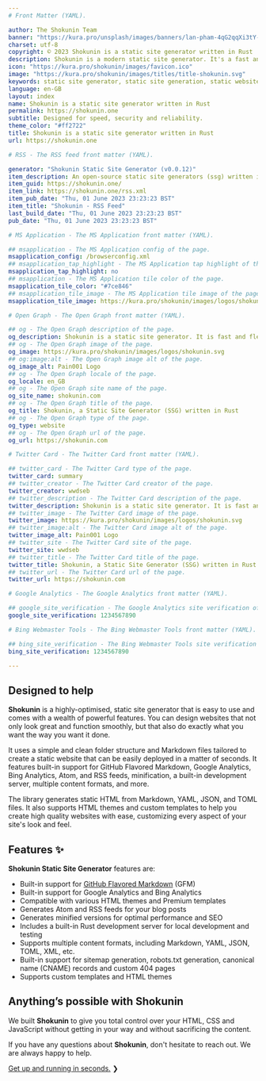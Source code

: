 ```yaml
---
# Front Matter (YAML).

author: The Shokunin Team
banner: "https://kura.pro/unsplash/images/banners/lan-pham-4qG2qqXi3tY-unsplash.jpg"
charset: utf-8
copyright: © 2023 Shokunin is a static site generator written in Rust
description: Shokunin is a modern static site generator. It's a fast and flexible solution that can create professional websites and blogs with ease.
icon: "https://kura.pro/shokunin/images/favicon.ico"
image: "https://kura.pro/shokunin/images/titles/title-shokunin.svg"
keywords: static site generator, static site generation, static website generator, static website generation, static site builder, static website builder, static site tool, static website tool, static site software, rust
language: en-GB
layout: index
name: Shokunin is a static site generator written in Rust
permalink: https://shokunin.one
subtitle: Designed for speed, security and reliability.
theme_color: "#ff2722"
title: Shokunin is a static site generator written in Rust
url: https://shokunin.one

# RSS - The RSS feed front matter (YAML).

generator: "Shokunin Static Site Generator (v0.0.12)"
item_description: An open-source static site generators (ssg) written in Rust, designed for speed, security and reliability.
item_guid: https://shokunin.one/
item_link: https://shokunin.one/rss.xml
item_pub_date: "Thu, 01 June 2023 23:23:23 BST"
item_title: "Shokunin - RSS Feed"
last_build_date: "Thu, 01 June 2023 23:23:23 BST"
pub_date: "Thu, 01 June 2023 23:23:23 BST"

# MS Application - The MS Application front matter (YAML).

## msapplication - The MS Application config of the page.
msapplication_config: /browserconfig.xml
## msapplication_tap_highlight - The MS Application tap highlight of the page.
msapplication_tap_highlight: no
## msapplication - The MS Application tile color of the page.
msapplication_tile_color: "#7ce846"
## msapplication_tile_image - The MS Application tile image of the page.
msapplication_tile_image: https://kura.pro/shokunin/images/logos/shokunin.svg

# Open Graph - The Open Graph front matter (YAML).

## og - The Open Graph description of the page.
og_description: Shokunin is a static site generator. It is fast and flexible, and can be used to create professional websites and blogs.
## og - The Open Graph image of the page.
og_image: https://kura.pro/shokunin/images/logos/shokunin.svg
## og:image:alt - The Open Graph image alt of the page.
og_image_alt: Pain001 Logo
## og - The Open Graph locale of the page.
og_locale: en_GB
## og - The Open Graph site name of the page.
og_site_name: shokunin.com
## og - The Open Graph title of the page.
og_title: Shokunin, a Static Site Generator (SSG) written in Rust
## og - The Open Graph type of the page.
og_type: website
## og - The Open Graph url of the page.
og_url: https://shokunin.com

# Twitter Card - The Twitter Card front matter (YAML).

## twitter_card - The Twitter Card type of the page.
twitter_card: summary
## twitter_creator - The Twitter Card creator of the page.
twitter_creator: wwdseb
## twitter_description - The Twitter Card description of the page.
twitter_description: Shokunin is a static site generator. It is fast and flexible, and can be used to create professional websites and blogs.
## twitter_image - The Twitter Card image of the page.
twitter_image: https://kura.pro/shokunin/images/logos/shokunin.svg
## twitter_image:alt - The Twitter Card image alt of the page.
twitter_image_alt: Pain001 Logo
## twitter_site - The Twitter Card site of the page.
twitter_site: wwdseb
## twitter_title - The Twitter Card title of the page.
twitter_title: Shokunin, a Static Site Generator (SSG) written in Rust
## twitter_url - The Twitter Card url of the page.
twitter_url: https://shokunin.com

# Google Analytics - The Google Analytics front matter (YAML).

## google_site_verification - The Google Analytics site verification of the page.
google_site_verification: 1234567890

# Bing Webmaster Tools - The Bing Webmaster Tools front matter (YAML).

## bing_site_verification - The Bing Webmaster Tools site verification of the page.
bing_site_verification: 1234567890

---
```


## Designed to help

**Shokunin** is a highly-optimised, static site generator that is easy to use and comes with a wealth of powerful features. You can design websites that not only look great and function smoothly, but that also do exactly what you want the way you want it done.

It uses a simple and clean folder structure and Markdown files tailored to create a static website that can be easily deployed in a matter of seconds. It features built-in support for GitHub Flavored Markdown, Google Analytics, Bing Analytics, Atom, and RSS feeds, minification, a built-in development server, multiple content formats, and more.

The library generates static HTML from Markdown, YAML, JSON, and TOML files. It also supports HTML themes and custom templates to help you create high quality websites with ease, customizing every aspect of your site's look and feel.

## Features ✨

**Shokunin Static Site Generator** features are:

- Built-in support for [GitHub Flavored Markdown][01] (GFM)
- Built-in support for Google Analytics and Bing Analytics
- Compatible with various HTML themes and Premium templates
- Generates Atom and RSS feeds for your blog posts
- Generates minified versions for optimal performance and SEO
- Includes a built-in Rust development server for local development and testing
- Supports multiple content formats, including Markdown, YAML, JSON, TOML, XML, etc.
- Built-in support for sitemap generation, robots.txt generation, canonical name (CNAME) records and custom 404 pages
- Supports custom templates and HTML themes

[01]: https://github.github.com/gfm/ "GitHub Flavored Markdown"

## Anything’s possible with Shokunin

We built **Shokunin** to give you total control over your HTML, CSS and JavaScript without getting in your way and without sacrificing the content. ‍

If you have any questions about **Shokunin**, don't hesitate to reach out. We are always happy to help.

[Get up and running in seconds.](/quick-start/index.html "Get up and running in seconds.") ❯
